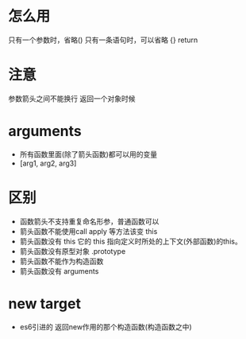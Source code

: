 # 怎么用
只有一个参数时，省略()
只有一条语句时，可以省略 {} return

# 注意
参数箭头之间不能换行
返回一个对象时候

# arguments
- 所有函数里面(除了箭头函数)都可以用的变量
- [arg1, arg2, arg3]

# 区别
- 函数箭头不支持重复命名形参，普通函数可以
- 箭头函数不能使用call apply 等方法该变 this
- 箭头函数没有 this 它的 this 指向定义时所处的上下文(外部函数)的this。
- 箭头函数没有原型对象 .prototype
- 箭头函数不能作为构造函数
- 箭头函数没有  arguments

# new target
- es6引进的 返回new作用的那个构造函数(构造函数之中)